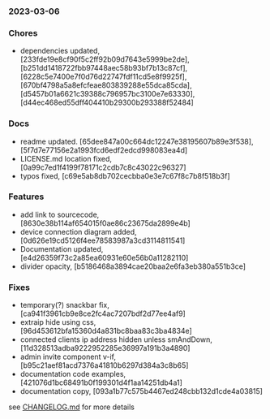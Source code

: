 ### 2023-03-06

### Chores
+ dependencies updated, [233fde19e8cf90f5c2ff92b09d7643e5999be2de], [b251dd1418722fbb97448aec58b93bf7b13c87cf], [6228c5e7400e7f0d76d22747fdf11cd5e8f9925f], [670bf4798a5a8efcfeae803839288e55dca85cda], [d5457b01a6621c39388c796957bc3100e7e63330], [d44ec468ed55dff404410b29300b293388f52484]

### Docs
+ readme updated. [65dee847a00c664dc12247e38195607b89e3f538], [5f7d7e77156e2a1993fcd6edf2edcd998083ea4d]
+ LICENSE.md location fixed, [0a99c7ed1f4199f78171c2cdb7c8c43022c96327]
+ typos fixed, [c69e5ab8db702cecbba0e3e7c67f8c7b8f518b3f]

### Features
+ add link to sourcecode, [8630e38b114af654015f0ae86c23675da2899e4b]
+ device connection diagram added, [0d626e19cd5126f4ee78583987a3cd3114811541]
+ Documentation updated, [e4d26359f73c2a85ea60931e60e56b0a11282110]
+ divider opacity, [b5186468a3894cae20baa2e6fa3eb380a551b3ce]

### Fixes
+ temporary(?) snackbar fix, [ca941f3961cb9e8ce2fc4ac7207bdf2d77ee4af9]
+ extraip hide using css, [96d453612bfa15360d4a831bc8baa83c3ba4834e]
+ connected clients ip address hidden unless smAndDown, [11d328513adba9222952285e36997a191b3a4890]
+ admin invite component v-if, [b95c21aef81acd7376a41810b6297d384a3c8b65]
+ documentation code examples, [421076d1bc68491b0f199301d4f1aa14251db4a1]
+ documentation copy, [093a1b77c575b4467ed248cbb132d1cde4a03815]

see <a href='https://github.com/mrjackwills/staticpi_vue/blob/main/CHANGELOG.md'>CHANGELOG.md</a> for more details

